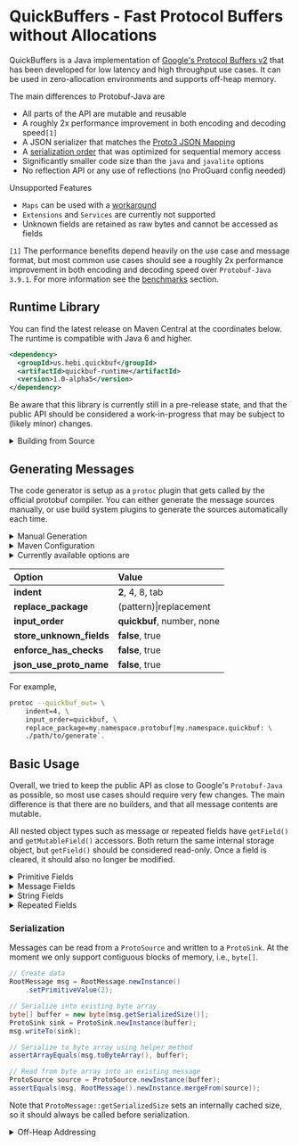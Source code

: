# QuickBuffers - Fast Protocol Buffers without Allocations

QuickBuffers is a Java implementation of [Google's Protocol Buffers v2](https://developers.google.com/protocol-buffers) that has been developed for low latency and high throughput use cases. It can be used in zero-allocation environments and supports off-heap memory.

The main differences to Protobuf-Java are

 * All parts of the API are mutable and reusable
 * A roughly 2x performance improvement in both encoding and decoding speed`[1]`
 * A JSON serializer that matches the [Proto3 JSON Mapping](https://developers.google.com/protocol-buffers/docs/proto3#json)
 * A [serialization order](https://github.com/HebiRobotics/QuickBuffers/wiki/Serialization-Order) that was optimized for sequential memory access
 * Significantly smaller code size than the `java` and `javalite` options
 * No reflection API or any use of reflections (no ProGuard config  needed)

 Unsupported Features
 * `Maps` can be used with a [workaround](https://developers.google.com/protocol-buffers/docs/proto3#backwards-compatibility)
 * `Extensions` and `Services` are currently not supported
 * Unknown fields are retained as raw bytes and cannot be accessed as fields

`[1]` The performance benefits depend heavily on the use case and message format, but most common use cases should see a roughly 2x performance improvement in both encoding and decoding speed over `Protobuf-Java 3.9.1`. For more information see the [benchmarks](./benchmarks) section.

## Runtime Library

You can find the latest release on Maven Central at the coordinates below. The runtime is compatible with Java 6 and higher.

```XML
<dependency>
  <groupId>us.hebi.quickbuf</groupId>
  <artifactId>quickbuf-runtime</artifactId>
  <version>1.0-alpha5</version>
</dependency>
```

Be aware that this library is currently still in a pre-release state, and that the public API should be considered a work-in-progress that may be subject to (likely minor) changes.

<details>
<summary>Building from Source</summary><p>

The project can be built with `mvn package` using JDK8 through JDK11.

Note that protoc plugins get started by the `protoc` executable and exchange information via protobuf messages on `std::in` and `std::out`. While this makes it fairly simple to get the schema information, it makes it quite difficult to setup unit tests and debug plugins during development. To work around this, the `parser` module contains a tiny protoc-plugin that stores the raw request from `std::in` inside a file that can be loaded in unit tests during development of the actual generator plugin.

For this reason the `generator` modules requires the packaged output of the `parser` module, so you always need to run the `package` goal. `mvn clean test` will not work.

</p></details> 

## Generating Messages

The code generator is setup as a `protoc` plugin that gets called by the official protobuf compiler. You can either generate the message sources manually, or use build system plugins to generate the sources automatically each time.

<details>
<summary>Manual Generation</summary><p>

* Download an appropriate [protoc.exe](https://repo1.maven.org/maven2/com/google/protobuf/protoc/) and add the directory to the `$PATH` (tested with `protoc-3.7.0` through `protoc-3.9.1`)
* Download [protoc-gen-quickbuf](https://github.com/HebiRobotics/QuickBuffers/releases/download/1.0-alpha5/protoc-gen-quickbuf-1.0-alpha5.zip) and extract the files into the same directory or somewhere else on the `$PATH`.
  * Running the plugin requires Java8 or higher to be installed
  * Protoc does have an option to define a plugin path, but it does not seem to work with the wrapper scripts
* Call `protoc` with `--quickbuf_out=<options>:./path/to/generate`

</p></details>

<details>
<summary>Maven Configuration</summary><p>

The configuration below downloads the QuickBuffers generator plugin, puts it on the correct path, and executes protoc using the `protoc-jar-maven-plugin`. The default settings assume that the proto files are located in `src/main/protobuf`.

```XML
<build>
    <plugins>

       <!-- Downloads QuickBuffers generator plugin -->
        <plugin>
            <artifactId>maven-antrun-plugin</artifactId>
            <version>1.8</version>
            <executions>
                <execution>
                    <id>download-quickbuf-plugin</id>
                    <phase>generate-sources</phase>
                    <configuration>
                        <tasks>
                            <taskdef resource="net/sf/antcontrib/antcontrib.properties"
                                     classpathref="maven.plugin.classpath"/>

                            <!-- Download plugin files -->
                            <get src="https://github.com/HebiRobotics/QuickBuffers/releases/download/1.0-alpha5/protoc-gen-quickbuf-1.0-alpha5.zip"
                                 dest="${project.basedir}/protoc-gen-quickbuf.zip" skipexisting="true" verbose="on"/>
                            <unzip src="${project.basedir}/protoc-gen-quickbuf.zip" dest="${project.basedir}" overwrite="false"/>

                            <!--
                            The executing directory does not end up on the $PATH on Linux, so we need to use the
                            pluginPath protoc option. Unfortunately, this requires us to specify the (full) absolute
                            path to the OS-dependent executable. Typically this would be done via OS-specific Maven
                            Profiles, but that would ruin the copy & paste experience and require changes in multiple
                            sections of the pom file. As a workaround, we can select the correct file and give it a
                            common name that we can use in the plugin path. Unfortunately, after some tests we found
                            that Windows only accepts .exe and .bat files, and .exe does not work with scripts.
                            Thus, the file needs to have a .bat extension.
                             -->
                            <if>
                                <os family="windows"/>
                                <then>
                                    <copy file="${project.basedir}\protoc-gen-quickbuf.bat"
                                          tofile="${project.basedir}\protoc-gen-quickbuf-plugin.bat"/>
                                </then>
                                <else>
                                    <copy file="${project.basedir}/protoc-gen-quickbuf"
                                          tofile="${project.basedir}/protoc-gen-quickbuf-plugin.bat"/>

                                    <!-- Unzip does not preserve permissions, so we need to fix the executable bits -->
                                    <chmod perm="775" file="${project.basedir}/protoc-gen-quickbuf"/>
                                    <chmod perm="775" file="${project.basedir}/protoc-gen-quickbuf-plugin.bat"/>
                                </else>
                            </if>
                        </tasks>
                    </configuration>
                    <goals>
                        <goal>run</goal>
                    </goals>
                </execution>
            </executions>
            <dependencies>
                <dependency>
                    <groupId>ant-contrib</groupId>
                    <artifactId>ant-contrib</artifactId>
                    <version>1.0b3</version>
                    <exclusions>
                        <exclusion>
                            <groupId>ant</groupId>
                            <artifactId>ant</artifactId>
                        </exclusion>
                    </exclusions>
                </dependency>
            </dependencies>
        </plugin>

        <!-- Calls protoc.exe and generate messages -->
        <plugin>
            <groupId>com.github.os72</groupId>
            <artifactId>protoc-jar-maven-plugin</artifactId>
            <version>3.8.0</version>
            <executions>
                <execution>
                    <phase>generate-sources</phase>
                    <goals>
                        <goal>run</goal>
                    </goals>
                    <configuration>
                        <protocVersion>3.9.1</protocVersion>

                        <!-- plugin configuration, options, etc. -->
                        <outputTargets>
                            <outputTarget>
                                <pluginPath>${project.basedir}/protoc-gen-quickbuf-plugin.bat</pluginPath>
                                <type>quickbuf</type>
                                <outputOptions>store_unknown_fields=false</outputOptions>
                            </outputTarget>
                        </outputTargets>

                    </configuration>
                </execution>
            </executions>
        </plugin>

    </plugins>
</build>
```

</p></details> 

<details>
<summary>Currently available options are</summary><p>

* **indent** sets the indentation in generated files
* **replace_package** allows replacing the Java package of the generated messages to avoid name collisions with messages generated by `--java_out`
* **input_order** enables an optimization that improves decoding performance when parsing messages that were serialized in a known order
  * `quickbuf` expects fields to arrive sorted by type and their ascending number (default)
  * `number` expects fields to arrive sorted by only the ascending number (official implementations)
  * `none` disables this optimization (not recommended)
* **store_unknown_fields** stores unknown fields that it encounter during parsing. This allows messages to be passed on without losing information even if the schema is not fully known 
  * unknown fields are stored in binary form, so individual fields cannot be accessed directly 
  * unknown fields are ignored when comparing with `equals`
* **enforce_has_checks** throws an exception when accessing fields that were not set
* **json_use_proto_name** changes the serialized json field names to match the original proto definition (`my_field`) instead of the default lowerCamelCase (`myField`) or `json_name` override option. [Compatible parsers](https://developers.google.com/protocol-buffers/docs/proto3#json) should be able to parse both cases.

</p></details> 

| Option | Value | 
| :----------- | :----------- |
| **indent** | **2**, 4, 8, tab |
| **replace_package** | (pattern)&#124;replacement |
| **input_order** | **quickbuf**, number, none | 
| **store_unknown_fields** | **false**, true  |
| **enforce_has_checks** | **false**, true  |                                     
| **json_use_proto_name** | **false**, true  |                                     

For example, 
```bash
protoc --quickbuf_out= \
    indent=4, \
    input_order=quickbuf, \
    replace_package=my.namespace.protobuf|my.namespace.quickbuf: \
    ./path/to/generate`.
``` 

## Basic Usage

Overall, we tried to keep the public API as close to Google's `Protobuf-Java` as possible, so most use cases should require very few changes. The main difference is that there are no builders, and that all message contents are mutable.

All nested object types such as message or repeated fields have `getField()` and `getMutableField()` accessors. Both return the same internal storage object, but `getField()` should be considered read-only. Once a field is cleared, it should also no longer be modified.

<details>
<summary>Primitive Fields</summary><p>

All primitive values generate the same accessors and behavior as Protobuf-Java's `Builder` classes

```proto
// .proto
message SimpleMessage {
    optional int32 primitive_value = 1;
}
```

```Java
// simplified generated code
public final class SimpleMessage {
    public SimpleMessage setPrimitiveValue(int value);
    public SimpleMessage clearPrimitiveValue();
    public boolean hasPrimitiveValue();
    public int getPrimitiveValue();

    private int primitiveValue;
}
```

</p></details> 

<details>
<summary>Message Fields</summary><p>

Nested message types are `final` and allocated during construction time. Setting the field copies the internal data, but does not change the reference, so the best way to set nested message content is by directly accessing the internal store with `getMutableNestedMessage()`.

```proto
// .proto
message NestedMessage {
    optional int32 primitive_value = 1;
}
message RootMessage {
    optional NestedMessage nested_message = 1;
}
```

```Java
// simplified generated code
public final class RootMessage {
    public RootMessage setNestedMessage(NestedMessage value); // copies contents to internal message
    public RootMessage clearNestedMessage(); // clears has bit as well as the backing object
    public boolean hasNestedMessage();
    public NestedMessage getNestedMessage(); // internal message -> treat as read-only
    public NestedMessage getMutableNestedMessage(); // internal message -> may be modified until has state is cleared

    private final NestedMessage nestedMessage = NestedMessage.newInstance();
}
```

```Java
// (1) setting nested values via 'set' (does a data copy!)
msg.setNestedMessage(NestedMessage().newInstance().setPrimitiveValue(0));

// (2) modify the internal store directly (recommended)
RootMessage msg = RootMessage.newInstance();
msg.getMutableNestedMessage().setPrimitiveValue(0);
```

</p></details> 

<details>
<summary>String Fields</summary><p>

`String` types are internally stored as `Utf8String` that are lazily parsed and can be set with `CharSequence`. Since Java `String` objects are immutable, there are additional access methods to allow for decoding characters into a reusable `StringBuilder` instance, as well as for using a custom `Utf8Decoder` that can implement interning.

```proto
// .proto
message SimpleMessage {
    optional string optional_string = 2;
}
```

```Java
// simplified generated code
public final class SimpleMessage {
    public SimpleMessage setOptionalString(CharSequence value);
    public SimpleMessage clearOptionalString(); // sets length = 0
    public boolean hasOptionalString();
    public String getOptionalString(); // lazily converted string
    public Utf8String getOptionalStringBytes(); // internal representation -> treat as read-only
    public Utf8String getMutableOptionalStringBytes(); // internal representation -> may be modified until has state is cleared

    private final StringBuilder optionalString = new StringBuilder(0);
}
```

```Java
// Get characters
SimpleMessage msg = SimpleMessage.newInstance()
    .setOptionalString("my-text");

StringBuilder chars = new StringBuilder();
msg.getOptionalStringBytes().getChars(chars); // chars now contains "my-text"
```

</p></details> 

<details>
<summary>Repeated Fields</summary><p>

Repeated scalar fields work mostly the same as String fields, but the internal `array()` can be accessed directly if needed. Repeated messages and object types provide a `next()` method that adds one element and provides a mutable reference to it.

```proto
// .proto
message SimpleMessage {
    repeated double repeated_double   = 42;
}
```

```Java
// simplified generated code
public final class SimpleMessage {
    public SimpleMessage addRepeatedDouble(double value); // adds one value
    public SimpleMessage addAllRepeatedDouble(double... values); // adds N values
    public SimpleMessage clearRepeatedDouble(); // sets length = 0
    public boolean hasRepeatedDouble();
    public RepeatedDouble getRepeatedDouble(); // internal store -> treat as read-only
    public RepeatedDouble getMutableRepeatedDouble(); // internal store -> may be modified 

    private final RepeatedDouble repeatedDouble = RepeatedDouble.newEmptyInstance();
}
```

Note that repeated stores can currently only expand, but we may add something similar to `StringBuilder::trimToSize` to get rid of unneeded memory (`TODO`).

</details>

### Serialization

Messages can be read from a `ProtoSource` and written to a `ProtoSink`. At the moment we only support contiguous blocks of memory, i.e., `byte[]`.

```Java
// Create data
RootMessage msg = RootMessage.newInstance()
    .setPrimitiveValue(2);

// Serialize into existing byte array
byte[] buffer = new byte[msg.getSerializedSize()];
ProtoSink sink = ProtoSink.newInstance(buffer);
msg.writeTo(sink);

// Serialize to byte array using helper method
assertArrayEquals(msg.toByteArray(), buffer);

// Read from byte array into an existing message
ProtoSource source = ProtoSource.newInstance(buffer);
assertEquals(msg, RootMessage().newInstance.mergeFrom(source));
```

Note that `ProtoMessage::getSerializedSize` sets an internally cached size, so it should always be called before serialization.

<details>
<summary>Off-Heap Addressing</summary><p>

Depending on platform support, the implementation may make use of `sun.misc.Unsafe`. If you 
are familiar with Unsafe, you may also request an UnsafeSource instance that will allow you to use off-heap addresses. Use with caution!

```Java
long address = /* DirectBuffer::address */;
ProtoSource source = ProtoSource.newUnsafeInstance();
source.setInput(null, address, length)
```

</details>

<!-- 
## More Information

### Mutability

Our main reason for creating this project was that all commonly available Protobuf implementations (Java, JavaLite, Wire) favor immutable messages, and that they can't be used without resulting in significant amounts of allocations. While this is not a problem for most applications, the GC pressure becomes an issue when working with complex nested messages at very high rates and with very low deadlines. Allocations can also become a performance bottleneck when iterating over large files with millions or more protobuf entries. QuickBuffers considers all message contents to be mutable and reusable. 

### Eager Allocation

The use cases we are targeting often care less about allocations during startup, but it is often important that there are no allocations in steady state. Thus, all object-type fields inside a message are `final` and are allocated immediately at object instantiation. This also makes it more likely that messages are allocated in a contiguous block and that the serialization can be done with a more sequential access pattern.

Unfortunately, we currently have no way of knowing an appropriate initial size for repeated fields, so they are initialized empty and may grow as needed. In the future, we may add custom options to specify a default and/or maximum size.  (`TODO`)

Be aware that this prevents the definition of cycles in the message definitions.

-->

